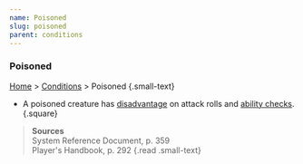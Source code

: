 ```yaml
---
name: Poisoned
slug: poisoned
parent: conditions
---
```

### Poisoned
 [Home](dm-operations-center) > [Conditions](conditions-menu) > Poisoned {.small-text}

- A poisoned creature has [disadvantage](advantage-and-disadvantage) on attack rolls and [ability checks](ability-checks).
{.square}

> **Sources** <br/>
> System Reference Document, p. 359<br/>
> Player's Handbook, p. 292
{.read .small-text}
